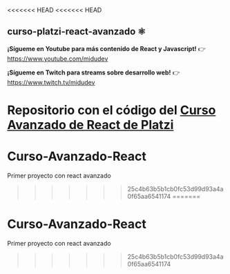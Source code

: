 <<<<<<< HEAD
<<<<<<< HEAD
## curso-platzi-react-avanzado ⚛️

**¡Sígueme en Youtube para más contenido de React y Javascript!** 👉 https://www.youtube.com/midudev

**¡Sígueme en Twitch para streams sobre desarrollo web!** 👉 https://www.twitch.tv/midudev

Repositorio con el código del [Curso Avanzado de React de Platzi](https://platzi.com/cursos/react-avanzado/)
=======
# Curso-Avanzado-React
Primer proyecto con react avanzado
>>>>>>> 25c4b63b5b1cb0fc53d99d93a4a0f65aa6541174
=======
# Curso-Avanzado-React
Primer proyecto con react avanzado
>>>>>>> 25c4b63b5b1cb0fc53d99d93a4a0f65aa6541174
